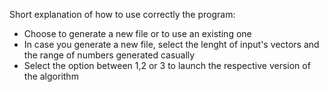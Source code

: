 Short explanation of how to use correctly the program:

- Choose to generate a new file or to use an existing one
- In case you generate a new file, select the lenght of input's vectors and the range of numbers generated casually 
- Select the option between 1,2 or 3 to launch the respective version of the algorithm